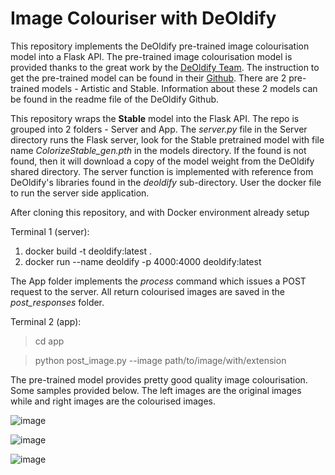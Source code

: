# Image Colouriser with DeOldify

This repository implements the DeOldify pre-trained image colourisation model into a Flask API. The pre-trained image colourisation model is provided thanks to the great work by the [DeOldify Team](https://deoldify.ai/). The instruction to get the pre-trained model can be found in their [Github](https://github.com/jantic/DeOldify). There are 2 pre-trained models - Artistic and Stable. Information about these 2 models can be found in the readme file of the DeOldify Github. 

This repository wraps the **Stable** model into the Flask API. The repo is grouped into 2 folders - Server and App. The _server.py_ file in the Server directory runs the Flask server, look for the Stable pretrained model with file name _ColorizeStable_gen.pth_ in the models directory. If the found is not found, then it will download a copy of the model weight from the DeOldify shared directory. The server function is implemented with reference from DeOldify's libraries found in the _deoldify_ sub-directory. User the docker file to run the server side application.

After cloning this repository, and with Docker environment already setup

Terminal 1 (server):
1. docker build -t deoldify:latest .
2. docker run --name deoldify -p 4000:4000 deoldify:latest

The App folder implements the _process_ command which issues a POST request to the server. All return colourised images are saved in the _post_responses_ folder.

Terminal 2 (app):
> cd app

> python post_image.py --image path/to/image/with/extension

The pre-trained model provides pretty good quality image colourisation. Some samples provided below. The left images are the original images while and right images are the colourised images.

![image](https://user-images.githubusercontent.com/6497242/170080012-c1bca7c6-531b-4606-8bc2-f2aa85c017c8.png)

![image](https://user-images.githubusercontent.com/6497242/170080168-a950458e-3518-4ac9-83f5-2cbb3b319c76.png)

![image](https://user-images.githubusercontent.com/6497242/170080259-3966a25b-0694-42a8-a8b4-29bfae370212.png)
